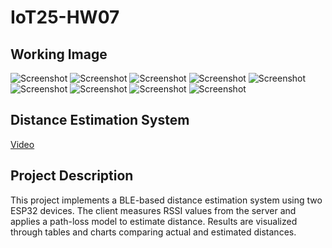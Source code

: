 # IoT25-HW07

## Working Image
![Screenshot](./HW07-1.png)
![Screenshot](./HW07-2.png)
![Screenshot](./HW07-3.png)
![Screenshot](./HW07-4.png)
![Screenshot](./HW07-5.png)
![Screenshot](./HW07-6.png)
![Screenshot](./HW07-7.png)
![Screenshot](./HW07-8.png)
![Screenshot](./HW07-9.png)


## Distance Estimation System
[Video](https://youtube.com/shorts/4B_i83bB9m0)

## Project Description
This project implements a BLE-based distance estimation system using two ESP32 devices.
The client measures RSSI values from the server and applies a path-loss model to estimate distance.
Results are visualized through tables and charts comparing actual and estimated distances.

